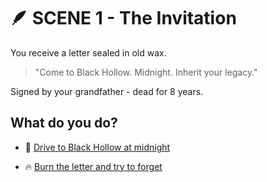 
# 🪶 SCENE 1 - The Invitation

You receive a letter sealed in old wax.

>"Come to Black Hollow. Midnight. Inherit your legacy."

Signed by your grandfather - dead for 8 years.

## What do you do?

- 🚗 [Drive to Black Hollow at midnight](./scene2A.md)

- 🔥 [Burn the letter and try to forget](./scene2B.md)